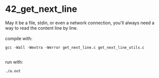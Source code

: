 # 42_get_next_line

May it be a file, stdin, or even a network connection, you'll always need a way to read the content line by line.
<br>
<br>compile with:<br>

```
gcc -Wall -Wextra -Werror get_next_line.c get_next_line_utils.c
```

<br>run with:<br>

```
./a.out
```
